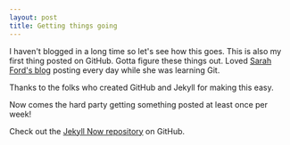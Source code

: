 ```yaml
---
layout: post
title: Getting things going
---
```


I haven't blogged in a long time so let's see how this goes. This is also my first thing posted on GitHub. Gotta figure these things out. Loved [Sarah Ford's blog](https://saraford.net) posting every day while she was learning Git.

Thanks to the folks who created GitHub and Jekyll for making this easy.

Now comes the hard party getting something posted at least once per week!

Check out the [Jekyll Now repository](https://github.com/barryclark/jekyll-now) on GitHub.